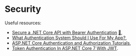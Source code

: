 # Security

Useful resources:

- [Secure a .NET Core API with Bearer Authentication](https://youtu.be/3PyUjOmuFic) [:file_folder:](https://github.com/binarythistle/S03E01-Secure-.NET-Core-API),
- [What Authentication System Should I Use For My App?](https://youtu.be/4BItolSqIyU),
- [ASP.NET Core Authentication and Authorization Tutorials](https://youtube.com/playlist?list=PLOeFnOV9YBa4yaz-uIi5T4ZW3QQGHJQXi),
- [Token Authentication In ASP.NET Core 7 With JWT](https://youtu.be/4cFhYUK8wnc).
